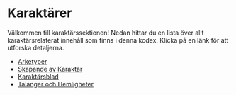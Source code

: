 # Karaktärer

Välkommen till karaktärssektionen! Nedan hittar du en lista över allt karaktärsrelaterat innehåll som finns i denna kodex. Klicka på en länk för att utforska detaljerna.

- [Arketyper](./characters/archetypes)
- [Skapande av Karaktär](./characters/character-creation)
- [Karaktärsblad](./characters/character-sheet)
- [Talanger och Hemligheter](./characters/talents-and-secrets)